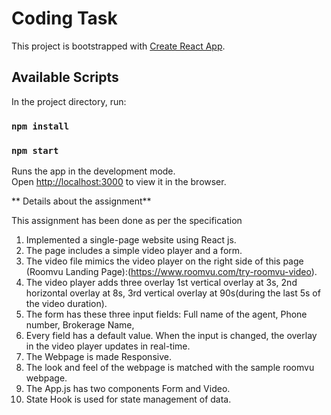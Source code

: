 # Coding Task

This project is bootstrapped with [Create React App](https://github.com/facebook/create-react-app).

## Available Scripts

In the project directory,  run:

### `npm install`
### `npm start`

Runs the app in the development mode.\
Open [http://localhost:3000](http://localhost:3000) to view it in the browser.






** Details about the assignment**

This assignment has been done as per the specification

1. Implemented a single-page website using React js.
2. The page includes a simple video player and a form.
3. The video file mimics the video player on the right side of this page (Roomvu Landing
Page):(https://www.roomvu.com/try-roomvu-video).
4. The video player adds three overlay
      1st vertical overlay at 3s,
      2nd horizontal overlay at 8s,
      3rd vertical overlay at 90s(during the last 5s of the video duration).
5. The form has these three input fields:
   Full name of the agent,
   Phone number,
   Brokerage Name,
6. Every field has a default value. When the input is changed, the overlay in the video
   player  updates in real-time.
7. The Webpage is made Responsive.
8. The look and feel of the webpage is matched with the sample roomvu webpage.
9. The App.js has two components Form and Video.
10. State Hook is used for state management of data.

